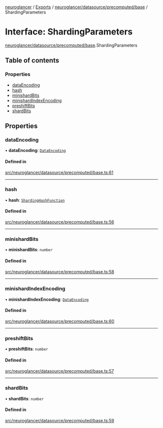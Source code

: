 [neuroglancer](../README.md) / [Exports](../modules.md) / [neuroglancer/datasource/precomputed/base](../modules/neuroglancer_datasource_precomputed_base.md) / ShardingParameters

# Interface: ShardingParameters

[neuroglancer/datasource/precomputed/base](../modules/neuroglancer_datasource_precomputed_base.md).ShardingParameters

## Table of contents

### Properties

- [dataEncoding](neuroglancer_datasource_precomputed_base.ShardingParameters.md#dataencoding)
- [hash](neuroglancer_datasource_precomputed_base.ShardingParameters.md#hash)
- [minishardBits](neuroglancer_datasource_precomputed_base.ShardingParameters.md#minishardbits)
- [minishardIndexEncoding](neuroglancer_datasource_precomputed_base.ShardingParameters.md#minishardindexencoding)
- [preshiftBits](neuroglancer_datasource_precomputed_base.ShardingParameters.md#preshiftbits)
- [shardBits](neuroglancer_datasource_precomputed_base.ShardingParameters.md#shardbits)

## Properties

### dataEncoding

• **dataEncoding**: [`DataEncoding`](../enums/neuroglancer_datasource_precomputed_base.DataEncoding.md)

#### Defined in

[src/neuroglancer/datasource/precomputed/base.ts:61](https://github.com/ActiveBrainAtlas2/neuroglancer/blob/91617476/src/neuroglancer/datasource/precomputed/base.ts#L61)

___

### hash

• **hash**: [`ShardingHashFunction`](../enums/neuroglancer_datasource_precomputed_base.ShardingHashFunction.md)

#### Defined in

[src/neuroglancer/datasource/precomputed/base.ts:56](https://github.com/ActiveBrainAtlas2/neuroglancer/blob/91617476/src/neuroglancer/datasource/precomputed/base.ts#L56)

___

### minishardBits

• **minishardBits**: `number`

#### Defined in

[src/neuroglancer/datasource/precomputed/base.ts:58](https://github.com/ActiveBrainAtlas2/neuroglancer/blob/91617476/src/neuroglancer/datasource/precomputed/base.ts#L58)

___

### minishardIndexEncoding

• **minishardIndexEncoding**: [`DataEncoding`](../enums/neuroglancer_datasource_precomputed_base.DataEncoding.md)

#### Defined in

[src/neuroglancer/datasource/precomputed/base.ts:60](https://github.com/ActiveBrainAtlas2/neuroglancer/blob/91617476/src/neuroglancer/datasource/precomputed/base.ts#L60)

___

### preshiftBits

• **preshiftBits**: `number`

#### Defined in

[src/neuroglancer/datasource/precomputed/base.ts:57](https://github.com/ActiveBrainAtlas2/neuroglancer/blob/91617476/src/neuroglancer/datasource/precomputed/base.ts#L57)

___

### shardBits

• **shardBits**: `number`

#### Defined in

[src/neuroglancer/datasource/precomputed/base.ts:59](https://github.com/ActiveBrainAtlas2/neuroglancer/blob/91617476/src/neuroglancer/datasource/precomputed/base.ts#L59)
